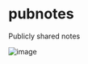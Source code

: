 # pubnotes
Publicly shared notes 

![image](https://github.com/kpcodes72/pubnotes/assets/8533158/26bf7a71-f5b9-46a4-8ae3-40910f07e545)
